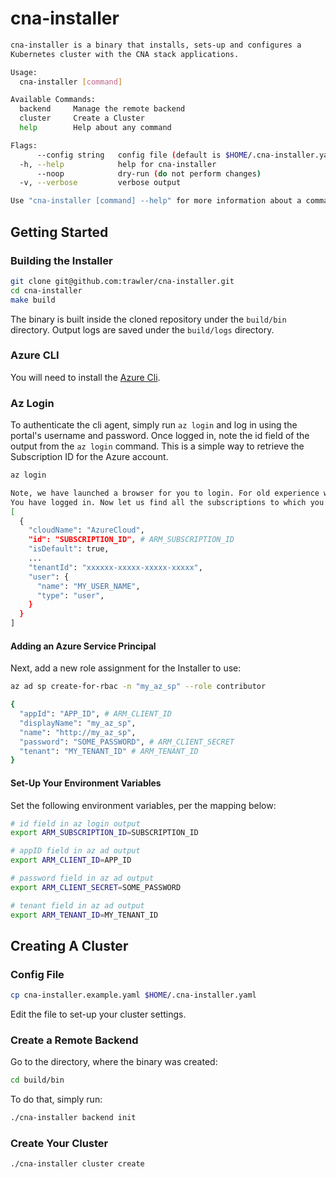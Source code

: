 # cna-installer

```bash
cna-installer is a binary that installs, sets-up and configures a
Kubernetes cluster with the CNA stack applications.

Usage:
  cna-installer [command]

Available Commands:
  backend     Manage the remote backend
  cluster     Create a Cluster
  help        Help about any command

Flags:
      --config string   config file (default is $HOME/.cna-installer.yaml)
  -h, --help            help for cna-installer
      --noop            dry-run (do not perform changes)
  -v, --verbose         verbose output

Use "cna-installer [command] --help" for more information about a command.
```

## Getting Started

### Building the Installer

```bash
git clone git@github.com:trawler/cna-installer.git
cd cna-installer
make build
```

The binary is built inside the cloned repository under the `build/bin` directory.
Output logs are saved under the `build/logs` directory.

### Azure CLI

You will need to install the [Azure Cli](https://docs.microsoft.com/en-us/cli/azure/install-azure-cli?view=azure-cli-latest).

### Az Login

To authenticate the cli agent, simply run `az login` and log in using the
portal's username and password. Once logged in, note the id field of the output
from the `az login` command. This is a simple way to retrieve
the Subscription ID for the Azure account.

```bash
az login

Note, we have launched a browser for you to login. For old experience with device code, use "az login --use-device-code"
You have logged in. Now let us find all the subscriptions to which you have access...
[
  {
    "cloudName": "AzureCloud",
    "id": "SUBSCRIPTION_ID", # ARM_SUBSCRIPTION_ID
    "isDefault": true,
    ...
    "tenantId": "xxxxxx-xxxxx-xxxxx-xxxxx",
    "user": {
      "name": "MY_USER_NAME",
      "type": "user",
    }
  }
]
```

#### Adding an Azure Service Principal

Next, add a new role assignment for the Installer to use:

```bash
az ad sp create-for-rbac -n "my_az_sp" --role contributor

{
  "appId": "APP_ID", # ARM_CLIENT_ID
  "displayName": "my_az_sp",
  "name": "http://my_az_sp",
  "password": "SOME_PASSWORD", # ARM_CLIENT_SECRET
  "tenant": "MY_TENANT_ID" # ARM_TENANT_ID
}
```

#### Set-Up Your Environment Variables

Set the following environment variables, per the mapping below:

```bash
# id field in az login output
export ARM_SUBSCRIPTION_ID=SUBSCRIPTION_ID

# appID field in az ad output
export ARM_CLIENT_ID=APP_ID

# password field in az ad output
export ARM_CLIENT_SECRET=SOME_PASSWORD

# tenant field in az ad output
export ARM_TENANT_ID=MY_TENANT_ID
```

## Creating A Cluster

### Config File

```bash
cp cna-installer.example.yaml $HOME/.cna-installer.yaml
```

Edit the file to set-up your cluster settings.

### Create a Remote Backend

Go to the directory, where the binary was created:

```bash
cd build/bin
```

To do that, simply run:

```bash
./cna-installer backend init
```

### Create Your Cluster

```bash
./cna-installer cluster create
```
